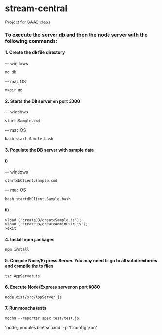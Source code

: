 # stream-central
Project for SAAS class

### To execute the server db and then the node server with the following commands:

#### 1. Create the db file directory
-- windows
```
md db
```


-- mac OS

```
mkdir db
```


#### 2. Starts the DB server on port 3000
-- windows
```
start.Sample.cmd
```


-- mac OS

```
bash start.Sample.bash
```

#### 3. Populate the DB server with sample data
#### i)
-- windows
```
startdbClient.Sample.cmd 
```

-- mac OS

```
bash startdbClient.Sample.bash
```

#### ii)
```
>load ('createDB/createSample.js');
>load ('createDB/createAdminUser.js');
>exit
```

#### 4. Install npm packages
```
npm install
```

#### 5. Compile Node/Express Server.  You may need to go to all subdirectories and compile the ts files.
```
tsc AppServer.ts
```

#### 6. Execute Node/Express server on port 8080
```
node dist/src/AppServer.js
```


#### 7. Run moacha tests
```
mocha --reporter spec test/test.js

```
'node_modules\.bin\tsc.cmd' -p 'tsconfig.json'